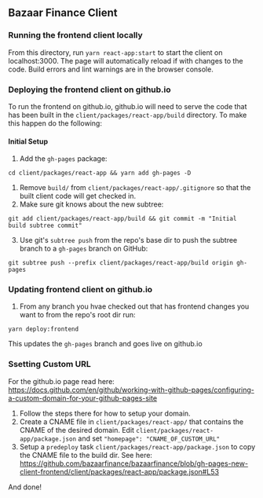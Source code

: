 ## Bazaar Finance Client

### Running the frontend client locally

From this directory, run `yarn react-app:start` to start the client on localhost:3000. The page will
automatically reload if with changes to the code. Build errors and lint warnings are in the browser
console.

### Deploying the frontend client on github.io

To run the frontend on github.io, github.io will need to serve the code that has been built in the
`client/packages/react-app/build` directory. To make this happen do the following:

#### Initial Setup

1. Add the `gh-pages` package:

```
cd client/packages/react-app && yarn add gh-pages -D
```

1. Remove `build/` from `client/packages/react-app/.gitignore` so that the built client code will
   get checked in.
1. Make sure git knows about the new subtree:

```
git add client/packages/react-app/build && git commit -m "Initial build subtree commit"
```

3. Use git's `subtree push` from the repo's base dir to push the subtree branch to a `gh-pages`
   branch on GitHub:

```
git subtree push --prefix client/packages/react-app/build origin gh-pages
```

### Updating frontend client on github.io

1. From any branch you hvae checked out that has frontend changes you want to from the repo's root
   dir run:

```
yarn deploy:frontend
```

This updates the `gh-pages` branch and goes live on github.io

### Ssetting Custom URL

For the github.io page read here:
https://docs.github.com/en/github/working-with-github-pages/configuring-a-custom-domain-for-your-github-pages-site

1. Follow the steps there for how to setup your domain.
2. Create a CNAME file in `client/packages/react-app/` that contains the CNAME of the desired
   domain. Edit `client/packages/react-app/package.json` and set `"homepage": "CNAME_OF_CUSTOM_URL"`
3. Setup a `predeploy` task `client/packages/react-app/package.json` to copy the CNAME file to the
   build dir. See here:
   https://github.com/bazaarfinance/bazaarfinance/blob/gh-pages-new-client-frontend/client/packages/react-app/package.json#L53

And done!
